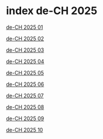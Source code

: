 # index de-CH 2025

<a href="./01">de-CH 2025 01</a>

<a href="./02">de-CH 2025 02</a>

<a href="./03">de-CH 2025 03</a>

<a href="./04">de-CH 2025 04</a>

<a href="./05">de-CH 2025 05</a>

<a href="./06">de-CH 2025 06</a>

<a href="./07">de-CH 2025 07</a>

<a href="./08">de-CH 2025 08</a>

<a href="./09">de-CH 2025 09</a>

<a href="./10">de-CH 2025 10</a>
